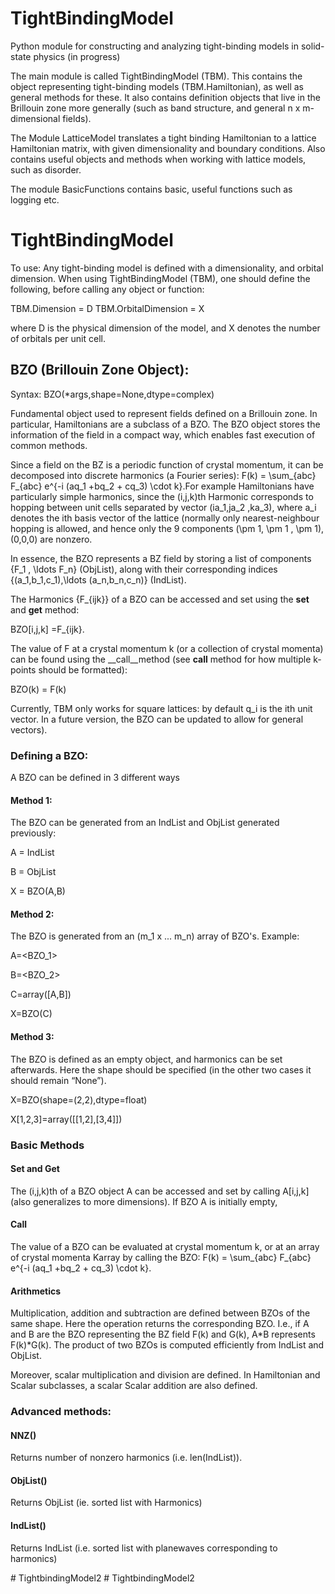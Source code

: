 # TightBindingModel
Python module for constructing and analyzing tight-binding models in solid-state physics (in progress)

The main module is called TightBindingModel (TBM). This contains the object representing tight-binding models (TBM.Hamiltonian), as well as general methods for these. It also contains definition objects that live in the Brillouin zone more generally (such as band structure, and general n x m-dimensional fields). 

The Module LatticeModel translates a tight binding Hamiltonian to a lattice Hamiltonian matrix, with given dimensionality and boundary conditions. Also contains useful objects and methods when working with lattice models, such as disorder.

The module BasicFunctions contains basic, useful functions such as logging etc. 


# TightBindingModel

To use:
Any tight-binding model is defined with a dimensionality, and orbital dimension. When using TightBindingModel (TBM), one should define the following, before calling any object or function:

TBM.Dimension = D
TBM.OrbitalDimension = X

where D is the physical dimension of the model, and X denotes the number of orbitals per unit cell. 

## BZO (Brillouin Zone Object): 
 
Syntax: BZO(*args,shape=None,dtype=complex) 
 
Fundamental object used to represent fields defined on a Brillouin zone. In particular, Hamiltonians are a subclass of a BZO. The BZO object stores the information of the field in a compact way, which enables fast execution of common methods.
 
Since a field on the BZ is a periodic function of crystal momentum, it can be decomposed into discrete harmonics (a Fourier series): F(k) = \sum_{abc} F_{abc} e^{-i (aq_1 +bq_2 + cq_3) \cdot k}.For example Hamiltonians have particularly simple harmonics, since the (i,j,k)th Harmonic corresponds to hopping between unit cells separated by vector  (ia_1,ja_2 ,ka_3), where  a_i denotes the ith basis vector of the lattice (normally only nearest-neighbour hopping is allowed, and hence only the 9 components  (\pm 1, \pm 1 , \pm 1), (0,0,0) are nonzero.  

In essence, the BZO represents a BZ field by storing a list of components {F_1 , \ldots F_n} (ObjList), along with their corresponding indices {(a_1,b_1,c_1),\ldots (a_n,b_n,c_n)} (IndList). 
 
The Harmonics \{F_{ijk}\} of a BZO can be accessed and set using the __set__ and __get__ method: 
 
BZO[i,j,k] =F_{ijk}. 
 
The value of F at a crystal momentum k (or a collection of crystal momenta) can be found using the __call__method (see __call__ method for how multiple k-points should be formatted): 
 
BZO(k) = F(k)
 
Currently, TBM only works for square lattices: by default q_i  is the ith unit vector. In a future version, the BZO can be updated to allow for general vectors).


### Defining a BZO:
A BZO can be defined in 3 different ways

#### Method 1: 
The BZO can be generated from an IndList and ObjList generated previously:

A = IndList

B = ObjList

X = BZO(A,B)

#### Method 2: 
The BZO is generated from an (m_1 x ... m_n) array of BZO's. Example:

A=<BZO_1>

B=<BZO_2>

C=array([A,B])

X=BZO(C)

#### Method 3: 
The BZO is defined as an empty object, and harmonics can be set afterwards. Here the shape should be specified (in the other two cases it should remain “None”). 

X=BZO(shape=(2,2),dtype=float)

X[1,2,3]=array([[1,2],[3,4]])

### Basic Methods

#### Set and Get 
The (i,j,k)th of a BZO object A can be accessed and set by calling A[i,j,k] (also generalizes to more dimensions). If BZO A is initially empty, 

#### Call
The value of a BZO can be evaluated at crystal momentum k, or at an array of crystal momenta Karray by calling the BZO: F(k) = \sum_{abc} F_{abc} e^{-i (aq_1 +bq_2 + cq_3) \cdot k}.

#### Arithmetics
Multiplication, addition and subtraction are defined between BZOs of the same shape. Here the operation returns the corresponding BZO. I.e., if A and B are the BZO representing the BZ field F(k) and G(k), A*B represents F(k)*G(k). The product of two BZOs is computed efficiently from IndList and ObjList. 

Moreover, scalar multiplication and division are defined. In Hamiltonian and Scalar subclasses, a scalar Scalar addition are also defined. 

### Advanced methods:

#### NNZ()
Returns number of nonzero harmonics (i.e. len(IndList)). 

#### ObjList()
Returns ObjList (ie. sorted list with Harmonics)

#### IndList()
Returns IndList (i.e. sorted list with planewaves corresponding to harmonics)

<More to come>
# TightbindingModel2
# TightbindingModel2
